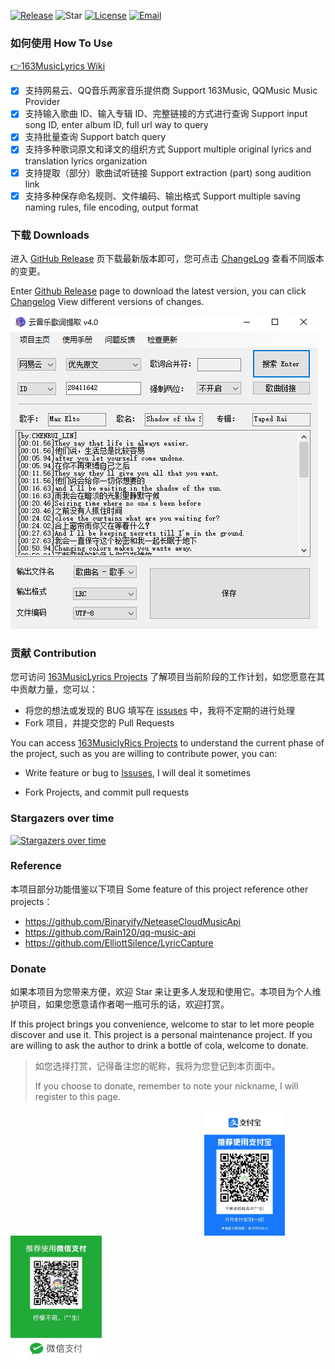 [![Release](https://img.shields.io/github/v/release/jitwxs/163MusicLyrics.svg)](https://github.com/jitwxs/163MusicLyrics/releases)
![Star](https://badgen.net/github/stars/jitwxs/163MusicLyrics)
[![License](https://img.shields.io/badge/License-Apache%202.0-blue.svg)](https://opensource.org/licenses/Apache-2.0)
[![Email](https://img.shields.io/badge/Email-jitwxs%40foxmail.com-brightgreen)](#)

### 如何使用 How To Use

[👉163MusicLyrics Wiki](https://github.com/jitwxs/163MusicLyrics/wiki)

- [x] 支持网易云、QQ音乐两家音乐提供商 Support 163Music, QQMusic Music Provider
- [x] 支持输入歌曲 ID、输入专辑 ID、完整链接的方式进行查询 Support input song ID, enter album ID, full url way to query
- [x] 支持批量查询 Support batch query
- [x] 支持多种歌词原文和译文的组织方式 Support multiple original lyrics and translation lyrics organization
- [x] 支持提取（部分）歌曲试听链接 Support extraction (part) song audition link
- [x] 支持多种保存命名规则、文件编码、输出格式 Support multiple saving naming rules, file encoding, output format

### 下载 Downloads

进入 [GitHub Release](https://github.com/jitwxs/163MusicLyrics/releases) 页下载最新版本即可，您可点击 [ChangeLog](https://github.com/jitwxs/163MusicLyrics/wiki/ChangeLog) 查看不同版本的变更。

Enter [Github Release](https://github.com/jitwxs/163musiclyrics/releses) page to download the latest version, you can click [Changelog](https://github.com/jitwxs/163musiclyrics/wiki/changelog) View different versions of changes.

![screenshot](./images/latest_version.png)

### 贡献 Contribution

您可访问 [163MusicLyrics Projects](https://github.com/users/jitwxs/projects/1) 了解项目当前阶段的工作计划，如您愿意在其中贡献力量，您可以：

- 将您的想法或发现的 BUG 填写在 [issuses](https://github.com/jitwxs/163MusicLyrics/issues) 中，我将不定期的进行处理
- Fork 项目，并提交您的 Pull Requests

You can access [163MusiclyRics Projects](https://github.com/Users/jitwxs/projects/1) to understand the current phase of the project, such as you are willing to contribute power, you can:

- Write feature or bug to [Issuses](https://github.com/jitwxs/163musiclyrics/issues), I will deal it sometimes

- Fork Projects, and commit pull requests

### Stargazers over time 

[![Stargazers over time](https://starchart.cc/jitwxs/163MusicLyrics.svg)](https://starchart.cc/jitwxs/163MusicLyrics) 

### Reference

本项目部分功能借鉴以下项目 Some feature of this project reference other projects：

- https://github.com/Binaryify/NeteaseCloudMusicApi
- https://github.com/Rain120/qq-music-api
- https://github.com/ElliottSilence/LyricCapture

### Donate

如果本项目为您带来方便，欢迎 Star 来让更多人发现和使用它。本项目为个人维护项目，如果您愿意请作者喝一瓶可乐的话，欢迎打赏。

If this project brings you convenience, welcome to star to let more people discover and use it. This project is a personal maintenance project. If you are willing to ask the author to drink a bottle of cola, welcome to donate.

>如您选择打赏，记得备注您的昵称，我将为您登记到本页面中。
>
>If you choose to donate, remember to note your nickname, I will register to this page.



<div align="center">
    <img src="./images/alipay_donate.jpg" height="200" style="float:left;margin-right:20px;margin-left: 310px">
    <img src="./images/wechat_donate.jpg" height="200" style="float:left">
</div> 
